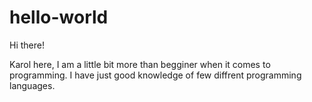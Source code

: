 # hello-world

Hi there!

Karol here, I am a little bit more than begginer when it comes to programming.
I have just good knowledge of few diffrent programming languages.
